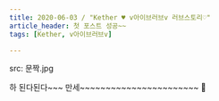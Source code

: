 ```yaml
---
title: 2020-06-03 / "Kether ♥ v아이브러브v 러브스토리♡"
article_header: 첫 포스트 성공~~
tags: [Kether, v아이브러브v]

---
```

src: 문짝.jpg

하 된다된다~~~ 만세~~~~~~~~~~~~~~~~~~~~~~~ :ghost:
